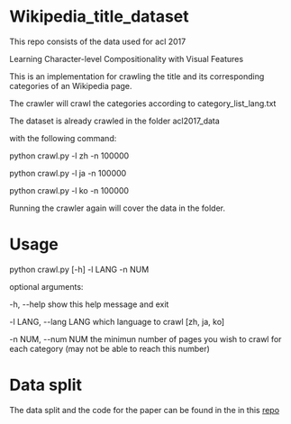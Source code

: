 # Wikipedia_title_dataset
This repo consists of the data used for acl 2017 

Learning Character-level Compositionality with Visual Features

This is an implementation for crawling the title and its corresponding categories of an Wikipedia page.

The crawler will crawl the categories according to category_list_lang.txt 

The dataset is already crawled in the folder acl2017_data

with the following command:  

python crawl.py -l zh -n 100000

python crawl.py -l ja -n 100000

python crawl.py -l ko -n 100000

Running the crawler again will cover the data in the folder.


# Usage
python crawl.py [-h] -l LANG -n NUM 

optional arguments:

  -h, --help            show this help message and exit
  
  -l LANG, --lang LANG  which language to crawl [zh, ja, ko]
  
  -n NUM, --num NUM     the minimun number of pages you wish to crawl for each category (may not be able to reach this number)

# Data split
The data split and the code for the paper can be found in the in this [repo](https://github.com/frederick0329/Learning-character-level/)
